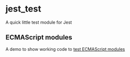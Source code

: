 # jest_test

A quick little test module for Jest

## ECMAScript modules

A demo to show working code to [test ECMAScript modules](https://jestjs.io/docs/ecmascript-modules)
